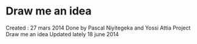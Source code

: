 Draw me an idea
============
Created : 27 mars 2014
Done by Pascal Niyitegeka and Yossi Attia
Project Draw me an idea
Updated lately 18 june 2014
